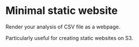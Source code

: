 # Minimal static website

Render your analysis of CSV file as a webpage. 

Particularly useful for creating static websites on S3.
